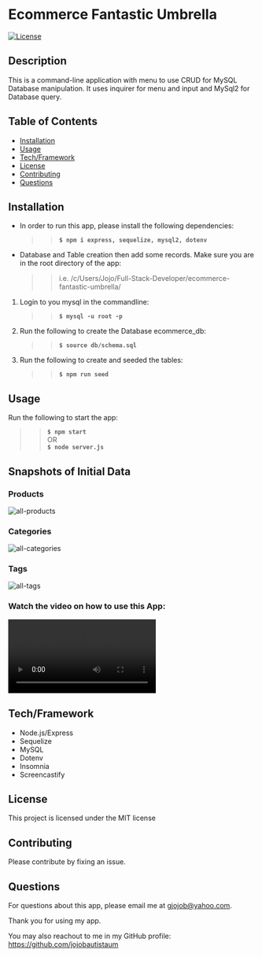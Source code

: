 # Ecommerce Fantastic Umbrella

[![License](https://img.shields.io/badge/License-MIT-brightgreen.svg)](https://opensource.org/licenses/MIT)

## Description

This is a command-line application with menu to use CRUD for MySQL Database manipulation. It uses inquirer for menu and input and MySql2 for Database query.

## Table of Contents

- [Installation](#installation)
- [Usage](#usage)
- [Tech/Framework](#tech)
- [License](#license)
- [Contributing](#contributing)
- [Questions](#questions)

## Installation <a id="installation"></a>

- In order to run this app, please install the following dependencies: <br />

  > > **`$ npm i express, sequelize, mysql2, dotenv`**

- Database and Table creation then add some records. Make sure you are in the root directory of the app:
  > > i.e. /c/Users/Jojo/Full-Stack-Developer/ecommerce-fantastic-umbrella/

1. Login to you mysql in the commandline:
   > > **`$ mysql -u root -p`**
2. Run the following to create the Database ecommerce_db:
   > > **`$ source db/schema.sql`**
3. Run the following to create and seeded the tables:
   > > **`$ npm run seed`**

## Usage <a id="usage"></a>

Run the following to start the app:

> > **`$ npm start`** <br />
> > OR <br /> **`$ node server.js`**

## Snapshots of Initial Data

### Products

![all-products](https://user-images.githubusercontent.com/90885263/149716990-9fbf3c9c-8413-4d9f-9d3a-7c32c9bf86a0.jpg)

### Categories

![all-categories](https://user-images.githubusercontent.com/90885263/149716924-4a6c5db6-4719-4b7d-99ae-5764b837d62e.jpg)

### Tags

![all-tags](https://user-images.githubusercontent.com/90885263/149717045-b24ea172-2905-47fa-93ac-4b7ce30d36c3.jpg)

### Watch the video on how to use this App:

![How to Use this App](https://user-images.githubusercontent.com/90885263/149717260-e7317674-1708-4ad3-9385-0d32dab41feb.mp4)

## Tech/Framework <a id="tech"></a>

- Node.js/Express
- Sequelize
- MySQL
- Dotenv
- Insomnia
- Screencastify

## License <a id="license"></a>

This project is licensed under the MIT license

## Contributing <a id="contributing"></a>

Please contribute by fixing an issue.

## Questions <a id="questions"></a>

For questions about this app, please email me at gjojob@yahoo.com.

Thank you for using my app.

You may also reachout to me in my GitHub profile: https://github.com/jojobautistaum
